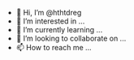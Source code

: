 - 👋 Hi, I’m @hthtdreg
- 👀 I’m interested in ...
- 🌱 I’m currently learning ...
- 💞️ I’m looking to collaborate on ...
- 📫 How to reach me ...

<!---
hthtdreg/hthtdreg is a ✨ special ✨ repository because its `README.md` (this file) appears on your GitHub profile.
You can click the Preview link to take a look at your changes.
--->

